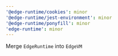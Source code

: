 ```yaml
---
'@edge-runtime/cookies': minor
'@edge-runtime/jest-environment': minor
'@edge-runtime/ponyfill': minor
'edge-runtime': minor
---
```


Merge `EdgeRuntime` into `EdgeVM`
